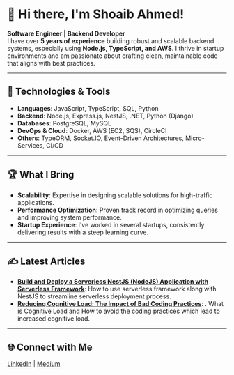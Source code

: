 # <span align="center">👋 Hi there, I'm Shoaib Ahmed!</span>

**Software Engineer | Backend Developer**  
I have over **5 years of experience** building robust and scalable backend systems, especially using **Node.js, TypeScript, and AWS**. I thrive in startup environments and am passionate about crafting clean, maintainable code that aligns with best practices. 

---

## 🔧 Technologies & Tools
- **Languages**: JavaScript, TypeScript, SQL, Python
- **Backend**: Node.js, Express.js, NestJS, .NET, Python (Django)
- **Databases**: PostgreSQL, MySQL
- **DevOps & Cloud**: Docker, AWS (EC2, SQS), CircleCI
- **Others**: TypeORM, Socket.IO, Event-Driven Architectures, Micro-Services, CI/CD

---

## 🏆 What I Bring
- **Scalability**: Expertise in designing scalable solutions for high-traffic applications.
- **Performance Optimization**: Proven track record in optimizing queries and improving system performance.
- **Startup Experience**: I’ve worked in several startups, consistently delivering results with a steep learning curve.

---

## ✍️ Latest Articles
- [**Build and Deploy a Serverless NestJS (NodeJS) Application with Serverless Framework**](https://medium.com/@shoaibahmd/build-and-deploy-a-serverless-nestjs-nodejs-application-with-serverless-framework-95741ced3e70): How to use serverless framework along with NestJS to streamline serverless deployment process.
- [**Reducing Cognitive Load: The Impact of Bad Coding Practices**]([link](https://medium.com/@shoaibahmd/reducing-cognitive-load-the-impact-of-bad-coding-practices-0a45927c37cd)): .
  What is Cognitive Load and How to avoid the coding practices which lead to increased cognitive load.
---

## 🌐 Connect with Me
[LinkedIn]([link](https://www.linkedin.com/in/shoaib-ahmd/)) | [Medium]([link](https://medium.com/@shoaibahmd)) 

